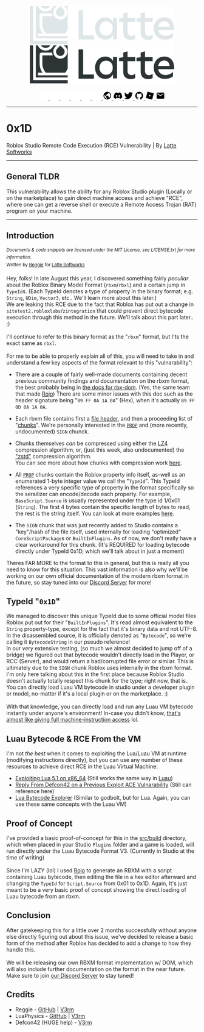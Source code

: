 <div align="center">
    <p>
        <a href="https://latte.to/#gh-dark-mode-only" target="_blank">
            <img height="100" src="https://github.com/latte-soft/.github/raw/master/assets/latte-banner/latte-banner-dark-theme.svg#gh-dark-mode-only" />
        </a>
        <a href="https://latte.to/#gh-light-mode-only" target="_blank">
            <img height="100" src="https://github.com/latte-soft/.github/raw/master/assets/latte-banner/latte-banner-light-theme.svg#gh-light-mode-only" />
        </a>
        <br /> <br />
        <!-- DARK MODE -->
        <a href="https://latte.to/#gh-dark-mode-only" target="_blank">
            <img width="24" src="https://github.com/latte-soft/.github/raw/master/assets/icons/dark-mode/website-icon-white.svg#gh-dark-mode-only" />
        </a>
        <a href="https://latte.to/invite/#gh-dark-mode-only" target="_blank">
            <img width="24" src="https://github.com/latte-soft/.github/raw/master/assets/icons/dark-mode/discord-clyde-icon-white.svg#gh-dark-mode-only" />
        </a>
        <a href="https://twitter.com/lattesoftworks/#gh-dark-mode-only" target="_blank">
            <img width="24" src="https://github.com/latte-soft/.github/raw/master/assets/icons/dark-mode/twitter-icon-white.svg#gh-dark-mode-only" />
        </a>
        <a href="https://github.com/latte-soft/#gh-dark-mode-only" target="_blank">
            <img width="24" src="https://github.com/latte-soft/.github/raw/master/assets/icons/dark-mode/github-icon-white.svg#gh-dark-mode-only" />
        </a>
        <a href="https://www.roblox.com/groups/10685936/Latte-Softworks#!/about/#gh-dark-mode-only" target="_blank">
            <img width="24" src="https://github.com/latte-soft/.github/raw/master/assets/icons/dark-mode/roblox-icon-white.svg#gh-dark-mode-only" />
        </a>
        <a href="mailto:support@latte.to" target="_blank">
            <img width="24" src="https://github.com/latte-soft/.github/raw/master/assets/icons/dark-mode/email-icon-white.svg#gh-dark-mode-only" />
        </a>
        <!-- LIGHT MODE -->
        <a href="https://latte.to/#gh-light-mode-only" target="_blank">
            <img width="24" src="https://github.com/latte-soft/.github/raw/master/assets/icons/light-mode/website-icon-black.svg#gh-light-mode-only" />
        </a>
        <a href="https://latte.to/invite/#gh-light-mode-only" target="_blank">
            <img width="24" src="https://github.com/latte-soft/.github/raw/master/assets/icons/light-mode/discord-clyde-icon-black.svg#gh-light-mode-only" />
        </a>
        <a href="https://twitter.com/lattesoftworks/#gh-light-mode-only" target="_blank">
            <img width="24" src="https://github.com/latte-soft/.github/raw/master/assets/icons/light-mode/twitter-icon-black.svg#gh-light-mode-only" />
        </a>
        <a href="https://github.com/latte-soft/#gh-light-mode-only" target="_blank">
            <img width="24" src="https://github.com/latte-soft/.github/raw/master/assets/icons/light-mode/github-icon-black.svg#gh-light-mode-only" />
        </a>
        <a href="https://www.roblox.com/groups/10685936/Latte-Softworks#!/about/#gh-light-mode-only" target="_blank">
            <img width="24" src="https://github.com/latte-soft/.github/raw/master/assets/icons/light-mode/roblox-icon-black.svg#gh-light-mode-only" />
        </a>
        <a href="mailto:support@latte.to#gh-light-mode-only" target="_blank">
            <img width="24" src="https://github.com/latte-soft/.github/raw/master/assets/icons/light-mode/email-icon-black.svg#gh-light-mode-only" />
        </a>
    </p>
</div>

___

# 0x1D
Roblox Studio Remote Code Execution (RCE) Vulnerability | By [Latte Softworks](https://latte.to)

___

## General TLDR
This vulnerability allows the ability for any Roblox Studio plugin (Locally or on the marketplace) to gain direct machine access and achieve "RCE", where one can get a reverse shell or execute a Remote Access Trojan (RAT) program on your machine.

___

## Introduction
<sup><i>Documents & code snippets are licensed under the MIT License, see LICENSE.txt for more information.</i>
<br />
Written by <a href="https://github.com/regginator">Reggie</a> for <a href="https://latte.to">Latte Softworks</a>
</sup>

Hey, folks!
In late August this year, I discovered something fairly *peculiar* about the Roblox Binary Model Format (`rbxm`/`rbxl`) and a certain jump in `TypeId`s. (Each TypeId denotes a type of property in the binary format; e.g. `String`, `UDim`, `Vector3`, etc.. We'll learn more about this later.)
<br />
We are leaking this RCE due to the fact that Roblox has put out a change in `sitetest2.robloxlabs`/`zintegration` that could prevent direct bytecode execution through this method in the future. We'll talk about this part later.. ;)
<br /> <br />
I'll continue to refer to this binary format as the "`rbxm`" format, but I'ts the exact same as `rbxl`.
<br /> <br />
For me to be able to properly explain all of this, you will need to take in and understand a few key aspects of the format relevant to this "vulnarability":
<br />

- There are a couple of fairly well-made documents containing decent previous community findings and documentation on the rbxm format, the best probably being in [the docs for rbx-dom](https://dom.rojo.space/binary). (Yes, the same team that made [Rojo](https://rojo.space)) There are some minor issues with this doc such as the header signature being "`89 FF 0A 1A 0A`" (Hex), when it's actually `89 FF 0D 0A 1A 0A`.

- Each rbxm file contains first a [file header](https://dom.rojo.space/binary#file-header), and then a proceeding list of "[chunks](https://dom.rojo.space/binary#chunks)". We're personally interested in the [`PROP`](https://dom.rojo.space/binary#prop-chunk) and (more recently, undocumented) `SIGN` chunck.

- Chunks themselves *can* be compressed using either the [LZ4](https://en.wikipedia.org/wiki/LZ4_(compression_algorithm)) compression algorithm, or, (just this week, also undocumented) the ["zstd"](https://github.com/facebook/zstd) compression algorithm.<br />You can see more about how chunks with compression work [here](https://dom.rojo.space/binary#chunks).

- All [`PROP`](https://dom.rojo.space/binary#prop-chunk) chunks contain the Roblox property info itself, as-well as an enumerated 1-byte integer value we call the "`TypeId`". This TypeId references a very specific type of property in the format specifically so the serailizer can encode/decode each property. For example, `BaseScript.Source` is usually represented under the type id 1/0x01 (`String`). The first 4 bytes contain the specific length of bytes to read, the rest is the string itself. You can look at more examples [here](https://dom.rojo.space/binary#data-types).

- The `SIGN` chunk that was just recently added to Studio contains a "key"/hash of the file itself, used internally for loading "optimized" `CoreScriptPackage`s or `BuiltInPlugins`. As of now, we don't really have a clear workaround for this chunk. (It's REQUIRED for loading bytecode directly under TypeId 0x1D, which we'll talk about in just a moment)

Theres FAR MORE to the format to this in general, but this is really all you need to know for this situation. This vast information is also why we'll be working on our own official documentation of the modern rbxm format in the future, so stay tuned into our [Discord Server](https://latte.to/invite) for more!

## TypeId "`0x1D`"
We managed to discover this unique TypeId due to some official model files Roblox put out for their "`BuiltInPlugins`". It's read almost equivalent to the `String` property-type, except for the fact that it's binary data and not UTF-8. In the disassembled source, it is officially denoted as "`Bytecode`", so we're calling it `BytecodeString` in our pseudo reference!
<br />
In our *very* extensive testing, (so much we almost decided to jump off of a bridge) we figured out that bytecode wouldn't directly load in the Player, or RCC (Server), and would return a bad/corrupted file error or similar. This is ultimately due to the `SIGN` chunk Roblox uses internally in the rbxm format.
<br />
I'm only here talking about this in the first place because Roblox Studio doesn't actually totally respect this chunk for the type; right now, that is.. You can directly load Luau VM bytecode in studio under a developer plugin or model, no-matter if it's a local plugin or on the marketplace. :)
<br /> <br />
With that knowledge, you can directly load and run any Luau VM bytecode instantly under anyone's environment! In-case you didn't know, [that's almost like giving full machine-instruction access](https://v3rmillion.net/showthread.php?tid=1149589) lol.

## Luau Bytecode & RCE From the VM
I'm not *the best* when it comes to exploiting the Lua/Luau VM at runtime (modifying instructions directly), but you can use any number of these resources to achieve direct RCE in the Luau Virtual Machine:

- [Exploiting Lua 5.1 on x86_64](https://gist.github.com/ulidtko/51b8671260db79da64d193e41d7e7d16) (Still works the same way in [Luau](https://github.com/Roblox/luau/blob/master/VM/src/lvmexecute.cpp#L394))
- [Reply From Defcon42 on a Previous Exploit ACE Vulnarability](https://v3rmillion.net/showthread.php?pid=8114661#pid8114661) (Still can reference here)
- [Lua Bytecode Explorer](https://www.luac.nl/) (Similar to godbolt, but for Lua. Again, you can use these same concepts with the Luau VM)

## Proof of Concept
I've provided a basic proof-of-concept for this in the [src/build](src/build) directory, which when placed in your Studio `Plugins` folder and a game is loaded, will run directly under the Luau Bytecode Format V3. (Currently in Studio at the time of writing)
<br /> <br />
Since I'm LAZY (lol) I used [Rojo](https://rojo.space) to generate an RBXM with a script containing Luau bytecode, then editing the file in a hex editor afterward and changing the `TypeId` for `Script.Source` from 0x01 to 0x1D. Again, It's just meant to be a very basic proof of concept showing the direct loading of Luau bytecode from an rbxm.

## Conclusion
After gatekeeping this for a little over 2 months successfully without anyone else directly figuring out about this issue, we've decided to release a basic form of the method after Roblox has decided to add a change to how they handle this.
<br /> <br />
We will be releasing our own RBXM format implementation w/ DOM, which will also include further documentation on the format in the near future. Make sure to join [our Discord Server](https://latte.to) to stay tuned!

## Credits
- Reggie - [GitHub](https://github.com/regginator) | [V3rm](https://v3rmillion.net/member.php?action=profile&uid=1763716)
- LuaPhysics - [GitHub](https://github.com/LuaPhysics) | [V3rm](https://v3rmillion.net/member.php?action=profile&uid=1149709)
- Defcon42 (HUGE help) - [V3rm](https://v3rmillion.net/member.php?action=profile&uid=783958)